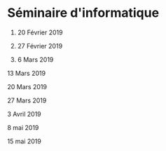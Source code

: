 # Séminaire d'informatique


1. 20 Février 2019

2. 27 Février 2019

3. 6 Mars 2019

13 Mars 2019 

20 Mars 2019

27 Mars 2019 

3 Avril 2019

8 mai 2019

15 mai 2019